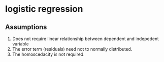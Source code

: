 # logistic regression

## Assumptions
1. Does not require linear relationship between dependent and indepedent variable
2. The error term (residuals) need not to normally distributed.
3. The homoscedacity is not required.
